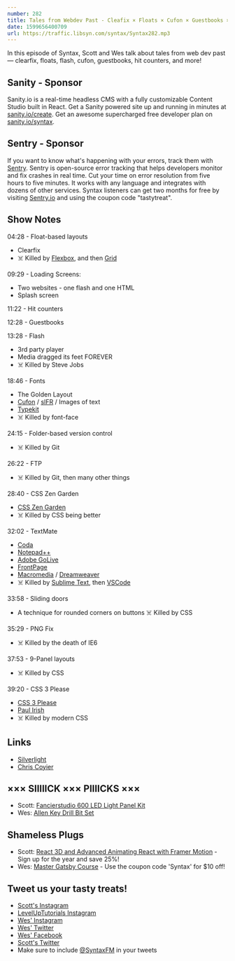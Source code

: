 ```yaml
---
number: 282
title: Tales from Webdev Past - Cleafix × Floats × Cufon × Guestbooks × PNG Fix × More!
date: 1599656400709
url: https://traffic.libsyn.com/syntax/Syntax282.mp3
---
```


In this episode of Syntax, Scott and Wes talk about tales from web dev past — clearfix, floats, flash, cufon, guestbooks, hit counters, and more!

## Sanity - Sponsor
Sanity.io is a real-time headless CMS with a fully customizable Content Studio built in React. Get a Sanity powered site up and running in minutes at [sanity.io/create](https://www.sanity.io/create). Get an awesome supercharged free developer plan on [sanity.io/syntax](https://www.sanity.io/syntax).

## Sentry - Sponsor
If you want to know what's happening with your errors, track them with [Sentry](https://sentry.io/). Sentry is open-source error tracking that helps developers monitor and fix crashes in real time. Cut your time on error resolution from five hours to five minutes. It works with any language and integrates with dozens of other services. Syntax listeners can get two months for free by visiting [Sentry.io](https://sentry.io/) and using the coupon code "tastytreat".

## Show Notes

04:28 - Float-based layouts
* Clearfix
* ☠️ Killed by [Flexbox](https://developer.mozilla.org/en-US/docs/Web/CSS/CSS_Flexible_Box_Layout/Basic_Concepts_of_Flexbox), and then [Grid](https://developer.mozilla.org/en-US/docs/Web/CSS/CSS_Grid_Layout)

09:29 - Loading Screens:
* Two websites - one flash and one HTML
* Splash screen

11:22 - Hit counters

12:28 - Guestbooks

13:28 - Flash
* 3rd party player
* Media dragged its feet FOREVER
* ☠️ Killed by Steve Jobs

18:46 - Fonts
* The Golden Layout
* [Cufon](http://cufon.shoqolate.com/generate/) / [sIFR](https://en.wikipedia.org/wiki/Scalable_Inman_Flash_Replacement) / Images of text
* [Typekit](https://typekit.com/)
* ☠️ Killed by font-face

24:15 - Folder-based version control
* ☠️ Killed by Git

26:22 - FTP
* ☠️ Killed by Git, then many other things

28:40 - CSS Zen Garden
* [CSS Zen Garden](http://www.csszengarden.com/)
* ☠️ Killed by CSS being better

32:02 - TextMate
* [Coda](https://panic.com/coda/)
* [Notepad++](https://notepad-plus-plus.org/)
* [Adobe GoLive](https://en.wikipedia.org/wiki/Adobe_GoLive)
* [FrontPage](https://en.wikipedia.org/wiki/Microsoft_FrontPage)
* [Macromedia](https://en.wikipedia.org/wiki/Macromedia) / [Dreamweaver](https://www.adobe.com/products/dreamweaver.html)
* ☠️ Killed by [Sublime Text](https://www.sublimetext.com/), then [VSCode](https://code.visualstudio.com/)

33:58 - Sliding doors
* A technique for rounded corners on buttons
☠️ Killed by CSS

35:29 - PNG Fix
* ☠️ Killed by the death of IE6

37:53 - 9-Panel layouts
* ☠️ Killed by CSS

39:20 - CSS 3 Please
* [CSS 3 Please](https://css3please.com/)
* [Paul Irish](https://www.paulirish.com/)
* ☠️ Killed by modern CSS

## Links
* [Silverlight](https://www.microsoft.com/silverlight/)
* [Chris Coyier](https://chriscoyier.net/)

## ××× SIIIIICK ××× PIIIICKS ×××
* Scott: [Fancierstudio 600 LED Light Panel Kit](https://amzn.to/3beDZYz)
* Wes: [Allen Key Drill Bit Set](https://amzn.to/3juGFnJ) 

## Shameless Plugs
* Scott: [React 3D and Advanced Animating React with Framer Motion](https://www.leveluptutorials.com/pro) - Sign up for the year and save 25%!
* Wes: [Master Gatsby Course](https://mastergatsby.com/) - Use the coupon code 'Syntax' for $10 off!

## Tweet us your tasty treats!
* [Scott's Instagram](https://www.instagram.com/stolinski/)
* [LevelUpTutorials Instagram](https://www.instagram.com/LevelUpTutorials/)
* [Wes' Instagram](https://www.instagram.com/wesbos/)
* [Wes' Twitter](https://twitter.com/wesbos)
* [Wes' Facebook](https://www.facebook.com/wesbos.developer)
* [Scott's Twitter](https://twitter.com/stolinski)
* Make sure to include [@SyntaxFM](https://twitter.com/SyntaxFM) in your tweets
